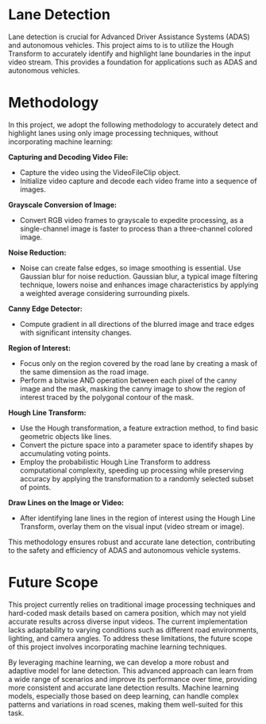 # Lane Detection
Lane detection is crucial for Advanced Driver Assistance Systems (ADAS) and autonomous vehicles. 
This project aims to is to utilize the Hough Transform to accurately identify and highlight lane boundaries in the input video stream. 
This provides a foundation for applications such as ADAS and autonomous vehicles.

# Methodology
In this project, we adopt the following methodology to accurately detect and highlight lanes using only image processing techniques, without incorporating machine learning:

**Capturing and Decoding Video File:**

* Capture the video using the VideoFileClip object.
* Initialize video capture and decode each video frame into a sequence of images.

**Grayscale Conversion of Image:**

* Convert RGB video frames to grayscale to expedite processing, as a single-channel image is faster to process than a three-channel colored image.

**Noise Reduction:**

* Noise can create false edges, so image smoothing is essential.
Use Gaussian blur for noise reduction. Gaussian blur, a typical image filtering technique, lowers noise and enhances image characteristics by applying a weighted average considering surrounding pixels.

**Canny Edge Detector:**

* Compute gradient in all directions of the blurred image and trace edges with significant intensity changes.

**Region of Interest:**

* Focus only on the region covered by the road lane by creating a mask of the same dimension as the road image.
* Perform a bitwise AND operation between each pixel of the canny image and the mask, masking the canny image to show the region of interest traced by the polygonal contour of the mask.

**Hough Line Transform:**

* Use the Hough transformation, a feature extraction method, to find basic geometric objects like lines.
* Convert the picture space into a parameter space to identify shapes by accumulating voting points.
* Employ the probabilistic Hough Line Transform to address computational complexity, speeding up processing while preserving accuracy by applying the transformation to a randomly selected subset of points.

**Draw Lines on the Image or Video:**

* After identifying lane lines in the region of interest using the Hough Line Transform, overlay them on the visual input (video stream or image).

This methodology ensures robust and accurate lane detection, contributing to the safety and efficiency of ADAS and autonomous vehicle systems.

# Future Scope
This project currently relies on traditional image processing techniques and hard-coded mask details based on camera position, which may not yield accurate results across diverse input videos. The current implementation lacks adaptability to varying conditions such as different road environments, lighting, and camera angles. To address these limitations, the future scope of this project involves incorporating machine learning techniques.

By leveraging machine learning, we can develop a more robust and adaptive model for lane detection. This advanced approach can learn from a wide range of scenarios and improve its performance over time, providing more consistent and accurate lane detection results. Machine learning models, especially those based on deep learning, can handle complex patterns and variations in road scenes, making them well-suited for this task.
